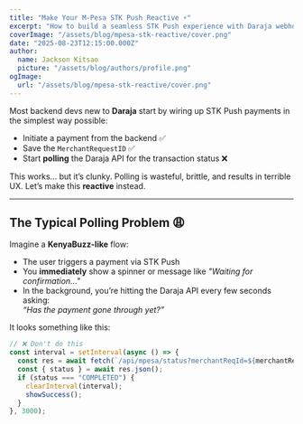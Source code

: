 ```yaml
---
title: "Make Your M-Pesa STK Push Reactive ⚡"
excerpt: "How to build a seamless STK Push experience with Daraja webhooks, and sockets."
coverImage: "/assets/blog/mpesa-stk-reactive/cover.png"
date: "2025-08-23T12:15:00.000Z"
author:
  name: Jackson Kitsao
  picture: "/assets/blog/authors/profile.png"
ogImage:
  url: "/assets/blog/mpesa-stk-reactive/cover.png"
---
```


Most backend devs new to **Daraja** start by wiring up STK Push payments in the simplest way possible:

- Initiate a payment from the backend ✅
- Save the `MerchantRequestID` ✅
- Start **polling** the Daraja API for the transaction status ❌

This works… but it’s clunky. Polling is wasteful, brittle, and results in terrible UX. Let’s make this **reactive** instead.

---

## The Typical Polling Problem 😩

Imagine a **KenyaBuzz-like** flow:

- The user triggers a payment via STK Push
- You **immediately** show a spinner or message like _"Waiting for confirmation…"_
- In the background, you’re hitting the Daraja API every few seconds asking:  
  _“Has the payment gone through yet?”_

It looks something like this:

```javascript
// ❌ Don't do this
const interval = setInterval(async () => {
  const res = await fetch(`/api/mpesa/status?merchantReqId=${merchantReqId}`);
  const { status } = await res.json();
  if (status === "COMPLETED") {
    clearInterval(interval);
    showSuccess();
  }
}, 3000);
```
